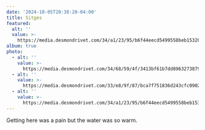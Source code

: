 ```yaml
---
date: '2024-10-05T20:30:20-04:00'
title: Sitges
featured:
  alt: ''
  value: >-
    https://media.desmondrivet.com/34/a1/23/95/b6f44eecd5499558beb153209ac691c07072e9123635ba09bdcccb18.jpg
album: true
photo:
  - alt: ''
    value: >-
      https://media.desmondrivet.com/34/68/59/4f/3413bf61b7dd89632738792a36069bf7723286cb6a51f5c5b9032d43.jpg
  - alt: ''
    value: >-
      https://media.desmondrivet.com/33/e8/9f/87/bca7f751836d243cfc0902d9a7c070a80661e80e3b71bf2bcd566d69.jpg
  - alt: ''
    value: >-
      https://media.desmondrivet.com/34/a1/23/95/b6f44eecd5499558beb153209ac691c07072e9123635ba09bdcccb18.jpg
---
```


Getting here was a pain but the water was so warm.
